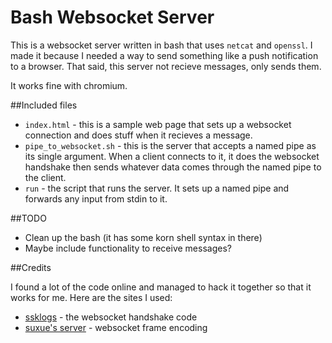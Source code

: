 # Bash Websocket Server

This is a websocket server written in bash that uses `netcat` and `openssl`. I made it because I needed a way to send something like a push notification to a browser. That said, this server  not recieve messages, only sends them.

It works fine with chromium.

##Included files

* `index.html` - this is a sample web page that sets up a websocket connection and does stuff when it recieves a message.
* `pipe_to_websocket.sh` - this is the server that accepts a named pipe as its single argument. When a client connects to it, it does the websocket handshake then sends whatever data comes through the named pipe to the client.
* `run` - the script that runs the server. It sets up a named pipe and forwards any input from stdin to it.

##TODO

* Clean up the bash (it has some korn shell syntax in there)
* Maybe include functionality to receive messages?

##Credits

I found a lot of the code online and managed to hack it together so that it works for me. Here are the sites I used:

* [ssklogs](http://ssklogs.blogspot.com/2012/10/websockets-handshake-using-netcatbash.html) - the websocket handshake code
* [suxue's server](https://gist.github.com/suxue/9582117) - websocket frame encoding
